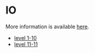 # IO

More information is available [here](http://io.netgarage.org/).

* [level 1-10](IO/IO_1-10.md)
* [level 11-11](IO/IO_11-11.md)
